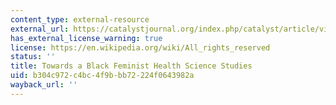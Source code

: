 ```yaml
---
content_type: external-resource
external_url: https://catalystjournal.org/index.php/catalyst/article/view/28844/html_17
has_external_license_warning: true
license: https://en.wikipedia.org/wiki/All_rights_reserved
status: ''
title: Towards a Black Feminist Health Science Studies
uid: b304c972-c4bc-4f9b-bb72-224f0643982a
wayback_url: ''
---
```

